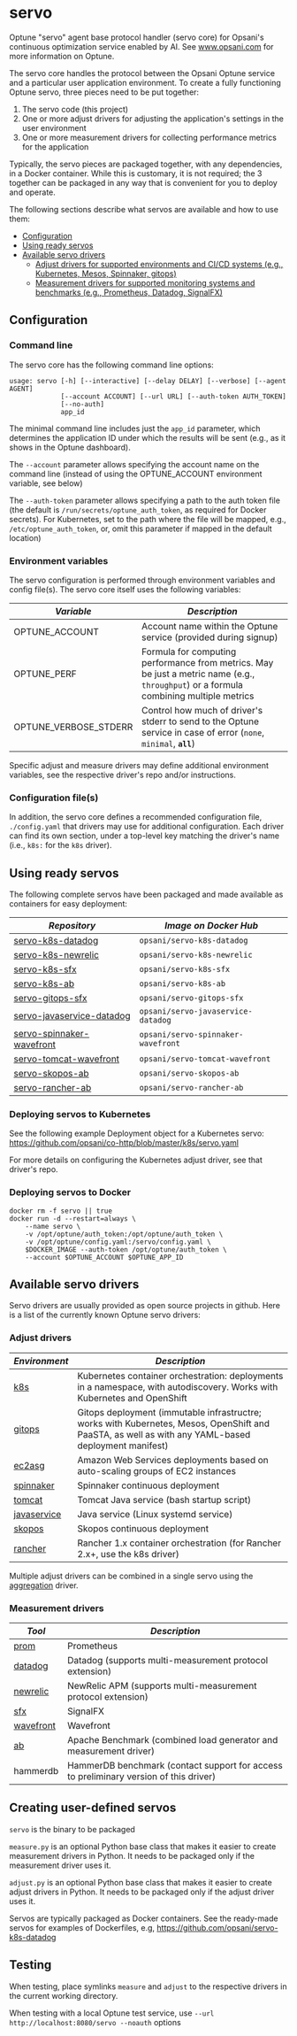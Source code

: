 # servo

Optune "servo" agent base protocol handler (servo core) for Opsani's continuous optimization service enabled by AI. See www.opsani.com for more information on Optune.

The servo core handles the protocol between the Opsani Optune service and a particular user application environment. To create a fully functioning Optune servo, three pieces need to be put together:

1. The servo code (this project)
1. One or more adjust drivers for adjusting the application's settings in the user environment
1. One or more measurement drivers for collecting performance metrics for the application

Typically, the servo pieces are packaged together, with any dependencies, in a Docker container. While this is customary, it is not required; the 3 together can be packaged in any way that is convenient for you to deploy and operate.

The following sections describe what servos are available and how to use them:

  * [Configuration](#configuration)
  * [Using ready servos](#using-ready-servos)
  * [Available servo drivers](#available-servo-drivers)
    * [Adjust drivers for supported environments and CI/CD systems (e.g., Kubernetes, Mesos, Spinnaker, gitops)](#adjust-drivers)
    * [Measurement drivers for supported monitoring systems and benchmarks (e.g., Prometheus, Datadog, SignalFX)](#measurement-drivers)

## Configuration

### Command line

The servo core has the following command line options:

```
usage: servo [-h] [--interactive] [--delay DELAY] [--verbose] [--agent AGENT]
             [--account ACCOUNT] [--url URL] [--auth-token AUTH_TOKEN]
             [--no-auth]
             app_id
```

The minimal command line includes just the `app_id` parameter, which determines the application ID under which the results will be sent (e.g., as it shows in the Optune dashboard).

The `--account` parameter allows specifying the account name on the command line (instead of using the OPTUNE_ACCOUNT environment variable, see below)

The `--auth-token` parameter allows specifying a path to the auth token file (the default is `/run/secrets/optune_auth_token`, as required for Docker secrets). For Kubernetes, set to the path where the file will be mapped, e.g., `/etc/optune_auth_token`, or, omit this parameter if mapped in the default location)

### Environment variables

The servo configuration is performed through environment variables and config file(s). The servo core itself uses the following variables:

| *Variable* | *Description* |
| --- | --- |
| OPTUNE_ACCOUNT | Account name within the Optune service (provided during signup) |
| OPTUNE_PERF | Formula for computing performance from metrics. May be just a metric name (e.g., `throughput`) or a formula combining multiple metrics |
| OPTUNE_VERBOSE_STDERR | Control how much of driver's stderr to send to the Optune service in case of error (`none`, `minimal`, **`all`**) |

Specific adjust and measure drivers may define additional environment variables, see the respective driver's repo and/or instructions.

### Configuration file(s)

In addition, the servo core defines a recommended configuration file, `./config.yaml` that drivers may use for additional configuration. Each driver can find its own section, under a top-level key matching the driver's name (i.e., `k8s:` for the `k8s` driver).

## Using ready servos

The following complete servos have been packaged and made available as containers for easy deployment:

| *Repository* | *Image on Docker Hub* |
| --- | --- |
| [servo-k8s-datadog](https://github.com/opsani/servo-k8s-datadog) | `opsani/servo-k8s-datadog` |
| [servo-k8s-newrelic](https://github.com/opsani/servo-k8s-newrelic) | `opsani/servo-k8s-newrelic` |
| [servo-k8s-sfx](https://github.com/opsani/servo-k8s-sfx) | `opsani/servo-k8s-sfx` |
| [servo-k8s-ab](https://github.com/opsani/servo-k8s-ab) | `opsani/servo-k8s-ab` |
| [servo-gitops-sfx](https://github.com/opsani/servo-gitops-sfx) | `opsani/servo-gitops-sfx` |
| [servo-javaservice-datadog](https://github.com/opsani/servo-javaservice-datadog) | `opsani/servo-javaservice-datadog` |
| [servo-spinnaker-wavefront](https://github.com/opsani/servo-spinnaker-wavefront) | `opsani/servo-spinnaker-wavefront` |
| [servo-tomcat-wavefront](https://github.com/opsani/servo-tomcat-wavefront) | `opsani/servo-tomcat-wavefront` |
| [servo-skopos-ab](https://github.com/opsani/servo-skopos-ab) | `opsani/servo-skopos-ab` |
| [servo-rancher-ab](https://github.com/opsani/servo-rancher-ab) | `opsani/servo-rancher-ab` |

### Deploying servos to Kubernetes

See the following example Deployment object for a Kubernetes servo:
https://github.com/opsani/co-http/blob/master/k8s/servo.yaml

For more details on configuring the Kubernetes adjust driver, see that driver's repo.

### Deploying servos to Docker

```
docker rm -f servo || true
docker run -d --restart=always \
    --name servo \
    -v /opt/optune/auth_token:/opt/optune/auth_token \
    -v /opt/optune/config.yaml:/servo/config.yaml \
    $DOCKER_IMAGE --auth-token /opt/optune/auth_token \
    --account $OPTUNE_ACCOUNT $OPTUNE_APP_ID
```

## Available servo drivers

Servo drivers are usually provided as open source projects in github. Here is a list of the currently known Optune servo drivers:

### Adjust drivers

| *Environment* | *Description* |
| --- | --- |
| [k8s](https://github.com/opsani/servo-k8s) | Kubernetes container orchestration: deployments in a namespace, with autodiscovery. Works with Kubernetes and OpenShift |
| [gitops](https://github.com/opsani/servo-gitops) | Gitops deployment (immutable infrastructre; works with Kubernetes, Mesos, OpenShift and PaaSTA, as well as with any YAML-based deployment manifest) |
| [ec2asg](https://github.com/opsani/servo-ec2asg) | Amazon Web Services deployments based on auto-scaling groups of EC2 instances |
| [spinnaker](https://github.com/opsani/servo-spinnaker) | Spinnaker continuous deployment |
| [tomcat](https://github.com/opsani/servo-tomcat) | Tomcat Java service (bash startup script) |
| [javaservice](https://github.com/opsani/servo-javaservice) | Java service (Linux systemd service) |
| [skopos](https://github.com/opsani/servo-skopos) | Skopos continuous deployment |
| [rancher](https://github.com/opsani/servo-rancher) | Rancher 1.x container orchestration (for Rancher 2.x+, use the k8s driver) |

Multiple adjust drivers can be combined in a single servo using the [aggregation](github.com/opsani/servo-agg) driver.

### Measurement drivers

| *Tool* | *Description* |
| --- | --- |
| [prom](https://github.com/opsani/servo-prom) | Prometheus |
| [datadog](https://github.com/opsani/servo-datadog) | Datadog (supports multi-measurement protocol extension) |
| [newrelic](https://github.com/opsani/servo-newrelic) | NewRelic APM (supports multi-measurement protocol extension) |
| [sfx](https://github.com/opsani/servo-sfx) | SignalFX |
| [wavefront](https://github.com/opsani/servo-wavefront) | Wavefront |
| [ab](https://github.com/opsani/servo-ab) | Apache Benchmark (combined load generator and measurement driver) |
| hammerdb | HammerDB benchmark (contact support for access to preliminary version of this driver) |

## Creating user-defined servos

`servo` is the binary to be packaged

`measure.py` is an optional Python base class that makes it easier to create measurement drivers in Python. It needs to be packaged only if the measurement driver uses it.

`adjust.py` is an optional Python base class that makes it easier to create adjust drivers in Python. It needs to be packaged only if the adjust driver uses it.

Servos are typically packaged as Docker containers. See the ready-made servos for examples of Dockerfiles, e.g, https://github.com/opsani/servo-k8s-datadog

## Testing

When testing, place symlinks `measure` and `adjust` to the respective drivers
in the current working directory.

When testing with a local Optune test service, use `--url http://localhost:8080/servo --noauth` options


